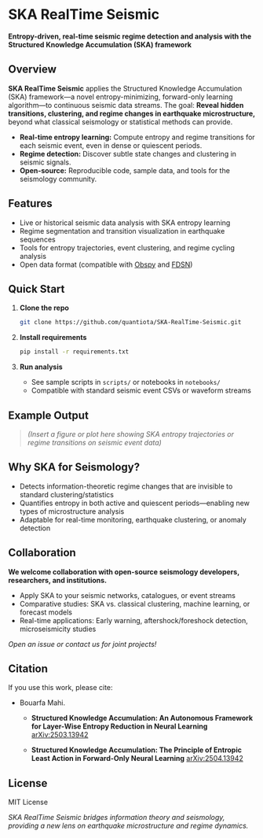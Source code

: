 # SKA RealTime Seismic

**Entropy-driven, real-time seismic regime detection and analysis with the Structured Knowledge Accumulation (SKA) framework**


## Overview

**SKA RealTime Seismic** applies the Structured Knowledge Accumulation (SKA) framework—a novel entropy-minimizing, forward-only learning algorithm—to continuous seismic data streams.
The goal: **Reveal hidden transitions, clustering, and regime changes in earthquake microstructure,** beyond what classical seismology or statistical methods can provide.

* **Real-time entropy learning:** Compute entropy and regime transitions for each seismic event, even in dense or quiescent periods.
* **Regime detection:** Discover subtle state changes and clustering in seismic signals.
* **Open-source:** Reproducible code, sample data, and tools for the seismology community.



## Features

* Live or historical seismic data analysis with SKA entropy learning
* Regime segmentation and transition visualization in earthquake sequences
* Tools for entropy trajectories, event clustering, and regime cycling analysis
* Open data format (compatible with [Obspy](https://github.com/obspy/obspy) and [FDSN](https://www.fdsn.org/))



## Quick Start

1. **Clone the repo**

   ```bash
   git clone https://github.com/quantiota/SKA-RealTime-Seismic.git
   ```
2. **Install requirements**

   ```bash
   pip install -r requirements.txt
   ```
3. **Run analysis**

   * See sample scripts in `scripts/` or notebooks in `notebooks/`
   * Compatible with standard seismic event CSVs or waveform streams


## Example Output

> *(Insert a figure or plot here showing SKA entropy trajectories or regime transitions on seismic event data)*



## Why SKA for Seismology?

* Detects information-theoretic regime changes that are invisible to standard clustering/statistics
* Quantifies entropy in both active and quiescent periods—enabling new types of microstructure analysis
* Adaptable for real-time monitoring, earthquake clustering, or anomaly detection



## Collaboration

**We welcome collaboration with open-source seismology developers, researchers, and institutions.**

* Apply SKA to your seismic networks, catalogues, or event streams
* Comparative studies: SKA vs. classical clustering, machine learning, or forecast models
* Real-time applications: Early warning, aftershock/foreshock detection, microseismicity studies

*Open an issue or contact us for joint projects!*



## Citation

If you use this work, please cite:

- Bouarfa Mahi.
  
  - **Structured Knowledge Accumulation: An Autonomous Framework for Layer-Wise Entropy Reduction in Neural Learning**
  [arXiv:2503.13942](https://arxiv.org/abs/2503.13942)

  - **Structured Knowledge Accumulation: The Principle of Entropic Least Action in Forward-Only Neural Learning**
   [arXiv:2504.13942](https://arxiv.org/abs/2503.03214)

## License

MIT License



*SKA RealTime Seismic bridges information theory and seismology, providing a new lens on earthquake microstructure and regime dynamics.*


